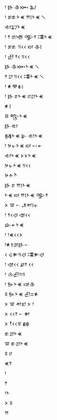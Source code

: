 <div class='block'>
<div class='line'>𒁹 𒃲𒆠𒈲 𒆏</div>
<div class='line'>𒁹 𒁳𒉺𒈨𒌍 𒐈𒋙𒈨𒌍 𒑳</div>
<div class='line'>𒊕𒍑𒈨𒌍</div>
<div class='line'>𒁹 𒈫 𒄥𒍠 𒄊𒈫 𒃮𒈨𒌍</div>
<div class='line'>𒁹 𒁳𒉺 𒀀𒌋𒌋 𒊭 𒆠𒋙</div>
<div class='line'>𒁹 𒍎 𒈫𒌋 𒀀𒌋𒌋</div>
<div class='line'>𒃲𒆠𒈲𒈨𒌍 𒑳</div>
<div class='line'>𒈫 𒇀 𒀀𒌋𒌋 𒃮𒈨𒌍 𒑳</div>
<div class='line'>𒁹 𒀭𒋧𒈬</div>
<div class='line'>𒁹 𒃲𒐐𒈨𒌍 𒄑𒇀𒈨𒌍</div>
<div class='line'>𒀭𒋙</div>
<div class='line'>𒐋 𒈜𒈨𒌍</div>
<div class='line'>𒃲𒊕</div>
<div class='line'>𒉆𒈨𒌍 𒉌 𒊕𒈨𒌍</div>
<div class='line'>𒁹 𒃻𒉡𒈨𒌍 𒊭 𒁁𒄬</div>
<div class='line'>𒊕𒈨𒌍 𒉽𒉽𒈨𒌍</div>
<div class='line'>𒃻𒉡𒈨𒌍 𒀀𒌋𒌋</div>
<div class='line'>𒃻𒅆𒋻</div>
<div class='line'>𒃲𒐐 𒐈𒋙𒈨𒌍</div>
<div class='line'>𒈨𒌍 𒊭 𒐈𒋙𒈨𒌍 𒄊𒈫</div>
<div class='line'>𒉽 𒐌 𒀸 𒂗𒉣𒋙𒉡</div>
<div class='line'>𒁹 𒈫𒌋𒋼 𒌝𒌋𒌋</div>
<div class='line'>𒇽𒄬𒈨𒌍</div>
<div class='line'>𒁹 𒁹𒌍𒌋𒌋𒉽</div>
<div class='line'>𒁹𒀭𒊩𒌆𒃲𒀸</div>
<div class='line'>𒌋 𒌒𒊓𒀀𒋼 𒃮𒊓𒋼</div>
<div class='line'>𒁹 𒌝𒌋𒌋 𒋗𒈫 𒌋𒌋</div>
<div class='line'>𒁹 𒊮𒌷𒀀𒀀</div>
<div class='line'>𒁹 𒌉𒈨𒌍 𒀏𒆠</div>
<div class='line'>𒐉 𒌉𒈨𒌍 𒌷𒇹𒀭</div>
<div class='line'>𒉽 𒐌 𒉣𒇬 𒉽 𒁹</div>
<div class='line'>𒉽 𒌋𒌋𒈫 𒀸 𒂍</div>
<div class='line'>𒉽 𒐕𒌋𒌋𒐊 𒂵</div>
<div class='line'>𒉺𒇻𒈨𒌍</div>
<div class='line'>𒐌 𒉺𒇻𒈨𒌍</div>
<div class='line'>𒐉 𒄑</div>
<div class='line'>𒌍𒈫</div>
<div class='line'>𒁹</div>
<div class='line'>𒈫</div>
<div class='line'>𒁹𒈨</div>
<div class='line'>𒉽 𒐉</div>
<div class='line'>𒐈</div>
</div>